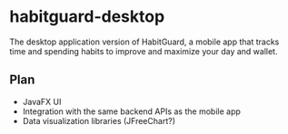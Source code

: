 # habitguard-desktop
The desktop application version of HabitGuard, a mobile app that tracks time and spending habits to improve and maximize your day and wallet.

## Plan
- JavaFX UI
- Integration with the same backend APIs as the mobile app
- Data visualization libraries (JFreeChart?)
